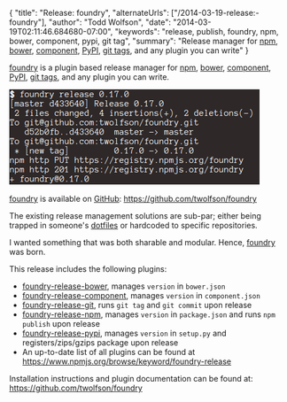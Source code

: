 {
  "title": "Release: foundry",
  "alternateUrls": ["/2014-03-19-release:-foundry"],
  "author": "Todd Wolfson",
  "date": "2014-03-19T02:11:46.684680-07:00",
  "keywords": "release, publish, foundry, npm, bower, component, pypi, git tag",
  "summary": "Release manager for [npm](http://npmjs.org/), [bower](http://bower.io/), [component](http://component.io/), [PyPI](http://pypi.python.org/), [git tags](http://git-scm.com/), and any plugin you can write"
}

[foundry][] is a plugin based release manager for [npm][], [bower][], [component][], [PyPI][], [git tags][], and any plugin you can write.

[foundry]: https://github.com/twolfson/foundry
[npm]: http://npmjs.org/
[bower]: http://bower.io/
[component]: http://component.io/
[PyPI]: http://pypi.python.org/
[git tags]: http://git-scm.com/

![Screenshot of foundry releasing foundry](/public/images/articles/release-foundry.png)

[foundry][] is available on [GitHub][]: https://github.com/twolfson/foundry

[GitHub]: http://github.com/

The existing release management solutions are sub-par; either being trapped in someone's [dotfiles][dot-release] or hardcoded to specific repositories.

I wanted something that was both sharable and modular. Hence, [foundry][] was born.

[dot-release]: https://github.com/twolfson/dotfiles/blob/0.29.0/git-template-dir/hooks/post-release.sh

This release includes the following plugins:

- [foundry-release-bower][], manages `version` in `bower.json`
- [foundry-release-component][], manages `version` in `component.json`
- [foundry-release-git][], runs `git tag` and `git commit` upon release
- [foundry-release-npm][], manages `version` in `package.json` and runs `npm publish` upon release
- [foundry-release-pypi][], manages `version` in `setup.py` and registers/zips/gzips package upon release
- An up-to-date list of all plugins can be found at https://www.npmjs.org/browse/keyword/foundry-release

[foundry-release-bower]: https://github.com/twolfson/foundry-release-bower
[foundry-release-component]: https://github.com/twolfson/foundry-release-component
[foundry-release-git]: https://github.com/twolfson/foundry-release-git
[foundry-release-npm]: https://github.com/twolfson/foundry-release-npm
[foundry-release-pypi]: https://github.com/twolfson/foundry-release-pypi

Installation instructions and plugin documentation can be found at: https://github.com/twolfson/foundry
